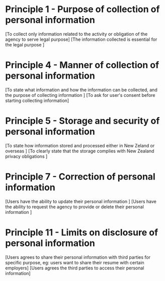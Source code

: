 # Principle 1 - Purpose of collection of personal information
   [To collect only information related to the activity or obligation of the agency to serve legal purpose]
   [The information collected is essential for the legal purpose ]
# Principle 4 - Manner of collection of personal information
   [To state what information and how the information can be collected, and the purpose of collecting information ]
   [To ask for user's consent before starting collecting information]
# Principle 5 - Storage and security of personal information
   [To state how information stored and processed either in New Zeland or overseas ]
   [To clearly state that the storage complies with New Zealand privacy obligations ]
# Principle 7 - Correction of personal information
   [Users have the ability to update their personal information ]
   [Users have the ability to request the agency to provide or delete their personal information ]
# Principle 11 - Limits on disclosure of personal information
   [Users agrees to share their personal information with third parties for specific purpose, eg: users want to share their resume with certain employers]
   [Users agrees the third parties to access their personal information]
